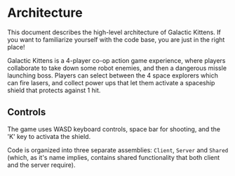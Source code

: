 # Architecture
This document describes the high-level architecture of Galactic Kittens.
If you want to familiarize yourself with the code base, you are just in the right place!

Galactic Kittens is a 4-player co-op action game experience, where players collaborate to take down some robot enemies, and then a dangerous missle launching boss. Players can select between the 4 space explorers which can fire lasers, and collect power ups that let them activate a spaceship shield that protects against 1 hit.

## Controls
The game uses WASD keyboard controls, space bar for shooting, and the 'K' key to activata the shield.

Code is organized into three separate assemblies: `Client`, `Server` and `Shared` (which, as it's name implies, contains shared functionality that both client and the server require).